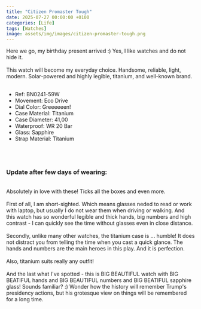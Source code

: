 ```yaml
---
title: "Citizen Promaster Tough"
date: 2025-07-27 00:00:00 +0100
categories: [Life]
tags: [Watches]
image: assets/img/images/citizen-promaster-tough.png
---
```


Here we go, my birthday present arrived :) Yes, I like watches and do not hide it. <br><br>This watch will become my everyday choice. Handsome, reliable, light, modern. Solar-powered and highly legible, titanium, and well-known brand.<br><br>
<ul>
<li>Ref: BN0241-59W</li>
<li>Movement: Eco Drive</li>
<li>Dial Color: Greeeeeen!</li>
<li>Case Material: Titanium</li>
<li>Case Diameter: 41,00</li>
<li>Waterproof: WR 20 Bar</li>
<li>Glass: Sapphire</li>
<li>Strap Material: Titanium</li>
</ul>
<br><br>
<h3>Update after few days of wearing:</h3>
<br>
Absolutely in love with these! Ticks all the boxes and even more. <br><br>
First of all, I am short-sighted. Which means glasses neded to read or work with laptop, but usually I do not wear them when driving or walking. And this watch has so wonderful legible and thick hands, big numbers and high contrast - I can quickly see the time without glasses even in close distance.
<br><br>
Secondly, unlike many other watches, the titanium case is ... humble! It does not distract you from telling the time when you cast a quick glance. The hands and numbers are the main heroes in this play. And it is perfection.
<br><br>
Also, titanium suits really any outfit!
<br><br>
And the last what I've spotted - this is BIG BEAUTIFUL watch with BIG BEATIFUL hands and BIG BEAUTIFUL numbers and BIG BEATIFUL sapphire glass! Sounds familiar? :) Wonder how the history will remember Trump's presidency actions, but his grotesque view on things will be remembered for a long time.

